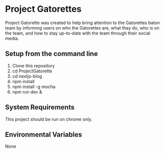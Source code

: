 # Project Gatorettes

Project Gatorette was created to help bring attention to the Gatorettes baton team by informing users on who the Gatorettes are, what they do, who is on the team, and how to stay up-to-date with the team through their social media. 

## Setup from the command line
1. Clone this repository
2. cd ProjectGatorette
3. cd nextjs-blog
4. npm install
5. npm install -g mocha
6. npm run dev &
## System Requirements
 This project should be run on chrome only.
## Environmental Variables 
 None
